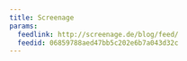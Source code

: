 ```yaml
---
title: Screenage
params:
  feedlink: http://screenage.de/blog/feed/
  feedid: 06859788aed47bb5c202e6b7a043d32c
---
```

